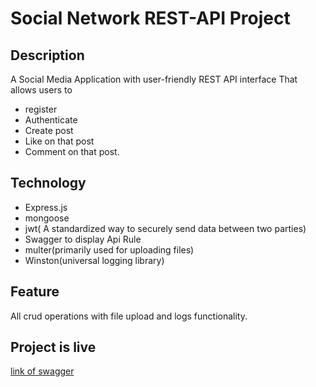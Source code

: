 # Social Network REST-API Project

## Description
A Social Media Application with user-friendly REST API interface That allows users to
- register
- Authenticate 
- Create post
- Like on that post
- Comment on that post.

## Technology
- Express.js
- mongoose
- jwt( A standardized way to securely send data between two parties)
- Swagger to display Api Rule
- multer(primarily used for uploading files)
- Winston(universal logging library)

## Feature
All crud operations with file upload and logs functionality.

## Project is live
[link of swagger](HTTP://localhost:3200/api-docs/)
